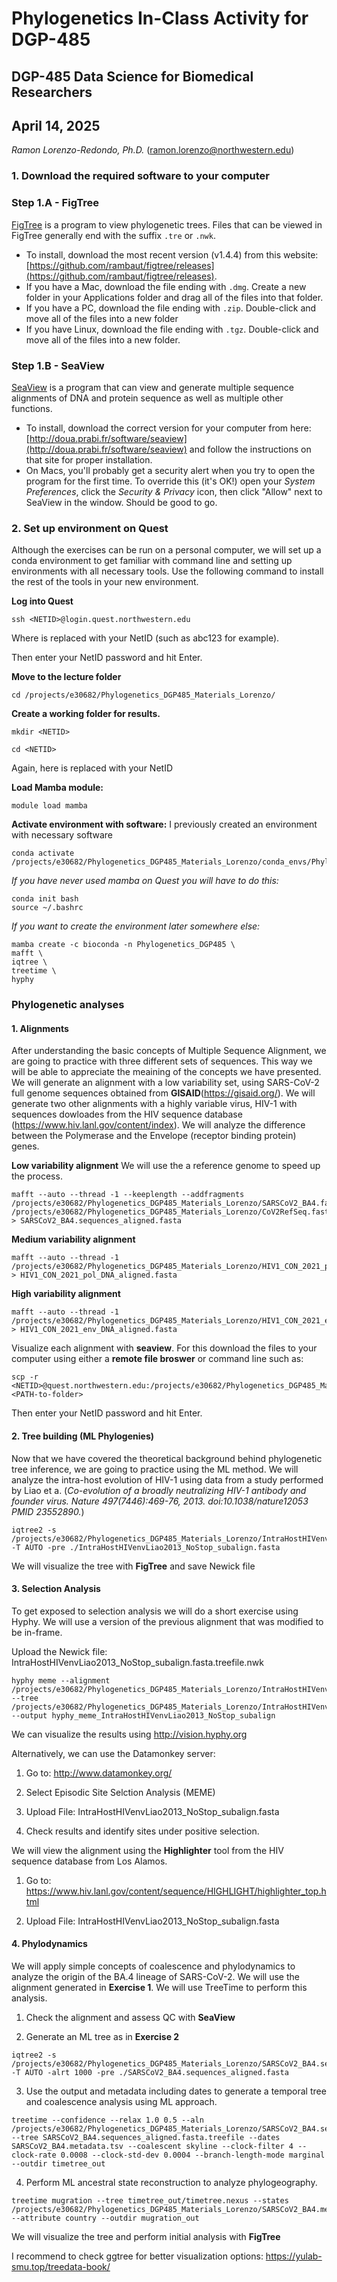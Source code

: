 # Phylogenetics In-Class Activity for DGP-485
## DGP-485 Data Science for Biomedical Researchers

## April 14, 2025

_Ramon Lorenzo-Redondo, Ph.D._ (ramon.lorenzo@northwestern.edu)

### 1. Download the required software to your computer
### Step 1.A - FigTree  

[FigTree](http://tree.bio.ed.ac.uk/software/figtree/) is a program to view phylogenetic trees. Files that can be viewed in FigTree generally end with the suffix `.tre` or `.nwk`.  

* To install, download the most recent version (v1.4.4) from this website: [https://github.com/rambaut/figtree/releases](https://github.com/rambaut/figtree/releases). 
* If you have a Mac, download the file ending with `.dmg`. Create a new folder in your Applications folder and drag all of the files into that folder.
* If you have a PC, download the file ending with `.zip`. Double-click and move all of the files into a new folder
* If you have Linux, download the file ending with `.tgz`. Double-click and move all of the files into a new folder.

### Step 1.B - SeaView  

[SeaView](http://doua.prabi.fr/software/seaview) is a program that can view and generate multiple sequence alignments of DNA and protein sequence as well as multiple other functions.

* To install, download the correct version for your computer from here: [http://doua.prabi.fr/software/seaview](http://doua.prabi.fr/software/seaview) and follow the instructions on that site for proper installation. 
* On Macs, you'll probably get a security alert when you try to open the program for the first time. To override this (it's OK!) open your _System Preferences_, click the _Security & Privacy_ icon, then click "Allow" next to SeaView in the window. Should be good to go.


### 2. Set up environment on Quest
Although the exercises can be run on a personal computer, we will set up a conda environment to get familiar with command line and setting up environments with all necessary tools. Use the following command to install the rest of the tools in your new environment. 

**Log into Quest**

```
ssh <NETID>@login.quest.northwestern.edu
```
Where <NETID> is replaced with your NetID (such as abc123 for example).

Then enter your NetID password and hit Enter.


**Move to the lecture folder**

```
cd /projects/e30682/Phylogenetics_DGP485_Materials_Lorenzo/
```

**Create a working folder for results.**

```
mkdir <NETID>

cd <NETID>

```
Again, here <NETID> is replaced with your NetID 


**Load Mamba module:**
```
module load mamba
```

**Activate environment with software:**
I previously created an environment with necessary software

```
conda activate /projects/e30682/Phylogenetics_DGP485_Materials_Lorenzo/conda_envs/Phylogenetics_DGP485
```
*If you have never used mamba on Quest you will have to do this:*

```
conda init bash
source ~/.bashrc
```
*If you want to create the environment later somewhere else:*
```
mamba create -c bioconda -n Phylogenetics_DGP485 \
mafft \
iqtree \
treetime \
hyphy
```

### Phylogenetic analyses
#### 1. Alignments
After understanding the basic concepts of Multiple Sequence Alignment, we are going to practice with three different sets of sequences. This way we will be able to appreciate the meaining of the concepts we have presented.
We will generate an alignment with a low variability set, using SARS-CoV-2 full genome sequences obtained from **GISAID**(https://gisaid.org/). We will generate two other alignments with a highly variable virus, HIV-1 with sequences dowloades from the HIV sequence database (https://www.hiv.lanl.gov/content/index). We will analyze the difference between the Polymerase  and the Envelope (receptor binding protein) genes.

**Low variability alignment**
We will use the a reference genome to speed up the process.
```
mafft --auto --thread -1 --keeplength --addfragments /projects/e30682/Phylogenetics_DGP485_Materials_Lorenzo/SARSCoV2_BA4.fasta /projects/e30682/Phylogenetics_DGP485_Materials_Lorenzo/CoV2RefSeq.fasta > SARSCoV2_BA4.sequences_aligned.fasta
```
**Medium variability alignment**
```
mafft --auto --thread -1 /projects/e30682/Phylogenetics_DGP485_Materials_Lorenzo/HIV1_CON_2021_pol_DNA.fasta > HIV1_CON_2021_pol_DNA_aligned.fasta
```
**High variability alignment**
```
mafft --auto --thread -1 /projects/e30682/Phylogenetics_DGP485_Materials_Lorenzo/HIV1_CON_2021_env_DNA.fasta > HIV1_CON_2021_env_DNA_aligned.fasta
```

Visualize each alignment with **seaview**. For this download the files to your computer using either a **remote file broswer** or command line such as:

```
scp -r <NETID>@quest.northwestern.edu:/projects/e30682/Phylogenetics_DGP485_Materials_Lorenzo/<FILE> <PATH-to-folder>
```
Then enter your NetID password and hit Enter.


#### 2. Tree building (ML Phylogenies)

Now that we have covered the theoretical background behind phylogenetic tree inference, we are going to practice using the ML method. We will analyze the intra-host evolution of HIV-1 using data from a study performed by Liao et a. (_Co-evolution of a broadly neutralizing HIV-1 antibody and founder virus. Nature 497(7446):469-76, 2013. doi:10.1038/nature12053 PMID 23552890._) 

```
iqtree2 -s /projects/e30682/Phylogenetics_DGP485_Materials_Lorenzo/IntraHostHIVenvLiao2013_NoStop_subalign.fasta -T AUTO -pre ./IntraHostHIVenvLiao2013_NoStop_subalign.fasta 
```

We will visualize the tree with **FigTree** and save Newick file

#### 3. Selection Analysis

To get exposed to selection analysis we will do a short exercise using Hyphy. We will use a version of the previous alignment that was modified to be in-frame.

Upload the Newick file: IntraHostHIVenvLiao2013_NoStop_subalign.fasta.treefile.nwk

```
hyphy meme --alignment /projects/e30682/Phylogenetics_DGP485_Materials_Lorenzo/IntraHostHIVenvLiao2013_NoStop_subalign.fasta --tree /projects/e30682/Phylogenetics_DGP485_Materials_Lorenzo/IntraHostHIVenvLiao2013_NoStop_subalign.fasta.treefile.nwk --output hyphy_meme_IntraHostHIVenvLiao2013_NoStop_subalign
```
We can visualize the results using http://vision.hyphy.org


Alternatively, we can use the Datamonkey server:

  1. Go to: http://www.datamonkey.org/

  2. Select Episodic Site Selction Analysis (MEME)

  3. Upload File: IntraHostHIVenvLiao2013_NoStop_subalign.fasta

  4. Check results and identify sites under positive selection. 

We will view the alignment using the **Highlighter** tool from the HIV sequence database from Los Alamos.

  1. Go to: https://www.hiv.lanl.gov/content/sequence/HIGHLIGHT/highlighter_top.html

  2. Upload File: IntraHostHIVenvLiao2013_NoStop_subalign.fasta

#### 4. Phylodynamics

We will apply simple concepts of coalescence and phylodynamics to analyze the origin of the BA.4 lineage of SARS-CoV-2. We will use the alignment generated in **Exercise 1**. We will use TreeTime to perform this analysis.

  1. Check the alignment and assess QC with **SeaView**

  2. Generate an ML tree as in **Exercise 2**
```
iqtree2 -s /projects/e30682/Phylogenetics_DGP485_Materials_Lorenzo/SARSCoV2_BA4.sequences_aligned.fasta -T AUTO -alrt 1000 -pre ./SARSCoV2_BA4.sequences_aligned.fasta
```
  3. Use the output and metadata including dates to generate a temporal tree and coalescence analysis using ML approach.
  
```
treetime --confidence --relax 1.0 0.5 --aln /projects/e30682/Phylogenetics_DGP485_Materials_Lorenzo/SARSCoV2_BA4.sequences_aligned.fasta --tree SARSCoV2_BA4.sequences_aligned.fasta.treefile --dates SARSCoV2_BA4.metadata.tsv --coalescent skyline --clock-filter 4 --clock-rate 0.0008 --clock-std-dev 0.0004 --branch-length-mode marginal --outdir timetree_out
```


  4. Perform ML ancestral state reconstruction to analyze phylogeography.

```
treetime mugration --tree timetree_out/timetree.nexus --states /projects/e30682/Phylogenetics_DGP485_Materials_Lorenzo/SARSCoV2_BA4.metadata.tsv --attribute country --outdir mugration_out
```

We will visualize the tree and perform initial analysis with **FigTree**

I recommend to check ggtree for better visualization options: https://yulab-smu.top/treedata-book/
